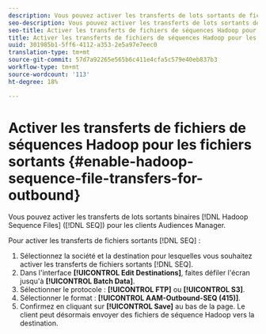 ```yaml
---
description: Vous pouvez activer les transferts de lots sortants de fichiers de séquence Hadoop binaires (SEQ) pour les clients d’Audience Manager.
seo-description: Vous pouvez activer les transferts de lots sortants de fichiers de séquence Hadoop binaires (SEQ) pour les clients d’Audience Manager.
seo-title: Activer les transferts de fichiers de séquences Hadoop pour les fichiers sortants
title: Activer les transferts de fichiers de séquences Hadoop pour les fichiers sortants
uuid: 301985b1-5ff6-4112-a353-2e5a97e7eec0
translation-type: tm+mt
source-git-commit: 57d7a92265e565b6c411e4cfa5c579e40eb837b3
workflow-type: tm+mt
source-wordcount: '113'
ht-degree: 18%

---
```



# Activer les transferts de fichiers de séquences Hadoop pour les fichiers sortants {#enable-hadoop-sequence-file-transfers-for-outbound}

Vous pouvez activer les transferts de lots sortants binaires [!DNL Hadoop Sequence Files] ([!DNL SEQ]) pour les clients Audiences Manager.

<!-- REMOVED FROM PUBLIC DOCS: The advantages of using [!DNL Hadoop SEQ] files are listed in the [public documentation](https://marketing.adobe.com/resources/help/en_US/aam/outbound-seq-files.html). -->

Pour activer les transferts de fichiers sortants [!DNL SEQ] :

1. Sélectionnez la société et la destination pour lesquelles vous souhaitez activer les transferts de fichiers sortants [!DNL SEQ].
1. Dans l&#39;interface **[!UICONTROL Edit Destinations]**, faites défiler l&#39;écran jusqu&#39;à **[!UICONTROL Batch Data]**.
1. Sélectionner le protocole : **[!UICONTROL FTP]** ou **[!UICONTROL S3]**.
1. Sélectionner le format : **[!UICONTROL AAM-Outbound-SEQ (415)]**.
1. Confirmez en cliquant sur **[!UICONTROL Save]** au bas de la page. Le client peut désormais envoyer des fichiers de séquence Hadoop vers la destination.
